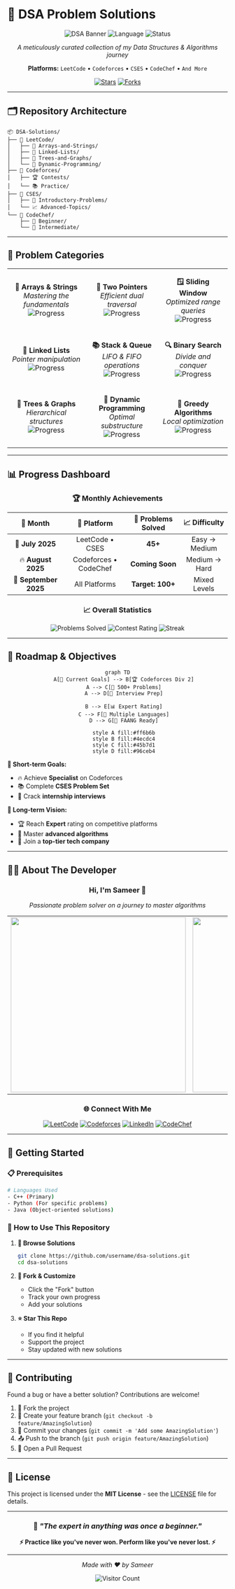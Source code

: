 # 🧠 DSA Problem Solutions

<div align="center">
  
![DSA Banner](https://img.shields.io/badge/DSA-Problem%20Solutions-brightgreen?style=for-the-badge&logo=leetcode&logoColor=white)
![Language](https://img.shields.io/badge/Language-Multiple-blue?style=for-the-badge)
![Status](https://img.shields.io/badge/Status-Active-success?style=for-the-badge)

*A meticulously curated collection of my Data Structures & Algorithms journey*

**Platforms:** `LeetCode` • `Codeforces` • `CSES` • `CodeChef` • `And More`

[![Stars](https://img.shields.io/github/stars/username/repo?style=social)](https://github.com/username/repo/stargazers)
[![Forks](https://img.shields.io/github/forks/username/repo?style=social)](https://github.com/username/repo/network/members)

</div>

---

## 🗂️ Repository Architecture

```
📦 DSA-Solutions/
├── 📁 LeetCode/
│   ├── 🔢 Arrays-and-Strings/
│   ├── 🔗 Linked-Lists/
│   ├── 🌳 Trees-and-Graphs/
│   └── 💎 Dynamic-Programming/
├── 📁 Codeforces/
│   ├── 🏆 Contests/
│   └── 📚 Practice/
├── 📁 CSES/
│   ├── 🎯 Introductory-Problems/
│   └── 📈 Advanced-Topics/
└── 📁 CodeChef/
    ├── 🥉 Beginner/
    └── 🥈 Intermediate/
```

---

## 🎯 Problem Categories

<table align="center">
<tr>
<td align="center">

**🔢 Arrays & Strings**
<br>
*Mastering the fundamentals*
<br>
![Progress](https://img.shields.io/badge/Progress-85%25-brightgreen)

</td>
<td align="center">

**🎯 Two Pointers**
<br>
*Efficient dual traversal*
<br>
![Progress](https://img.shields.io/badge/Progress-78%25-green)

</td>
<td align="center">

**🪟 Sliding Window**
<br>
*Optimized range queries*
<br>
![Progress](https://img.shields.io/badge/Progress-72%25-yellowgreen)

</td>
</tr>
<tr>
<td align="center">

**🔗 Linked Lists**
<br>
*Pointer manipulation*
<br>
![Progress](https://img.shields.io/badge/Progress-90%25-brightgreen)

</td>
<td align="center">

**📚 Stack & Queue**
<br>
*LIFO & FIFO operations*
<br>
![Progress](https://img.shields.io/badge/Progress-88%25-brightgreen)

</td>
<td align="center">

**🔍 Binary Search**
<br>
*Divide and conquer*
<br>
![Progress](https://img.shields.io/badge/Progress-82%25-green)

</td>
</tr>
<tr>
<td align="center">

**🌳 Trees & Graphs**
<br>
*Hierarchical structures*
<br>
![Progress](https://img.shields.io/badge/Progress-75%25-yellowgreen)

</td>
<td align="center">

**💎 Dynamic Programming**
<br>
*Optimal substructure*
<br>
![Progress](https://img.shields.io/badge/Progress-68%25-yellow)

</td>
<td align="center">

**🎪 Greedy Algorithms**
<br>
*Local optimization*
<br>
![Progress](https://img.shields.io/badge/Progress-80%25-green)

</td>
</tr>
</table>

---

## 📊 Progress Dashboard

<div align="center">

### 🏆 Monthly Achievements

| 📅 **Month** | 🚀 **Platform** | 💯 **Problems Solved** | 📈 **Difficulty** |
|:---:|:---:|:---:|:---:|
| 🌟 **July 2025** | LeetCode • CSES | **45+** | Easy → Medium |
| 🔥 **August 2025** | Codeforces • CodeChef | **Coming Soon** | Medium → Hard |
| 🎯 **September 2025** | All Platforms | **Target: 100+** | Mixed Levels |

### 📈 Overall Statistics

![Problems Solved](https://img.shields.io/badge/Total%20Problems-150+-ff6b6b?style=for-the-badge)
![Contest Rating](https://img.shields.io/badge/CF%20Rating-Newbie-lightgrey?style=for-the-badge)
![Streak](https://img.shields.io/badge/Current%20Streak-12%20days-orange?style=for-the-badge)

</div>

---

## 🎯 Roadmap & Objectives

<div align="center">

```mermaid
graph TD
    A[🎯 Current Goals] --> B[🏆 Codeforces Div 2]
    A --> C[💯 500+ Problems]
    A --> D[🏢 Interview Prep]
    
    B --> E[📊 Expert Rating]
    C --> F[🎨 Multiple Languages]
    D --> G[🚀 FAANG Ready]
    
    style A fill:#ff6b6b
    style B fill:#4ecdc4
    style C fill:#45b7d1
    style D fill:#96ceb4
```

</div>

**🎯 Short-term Goals:**
- 🔥 Achieve **Specialist** on Codeforces
- 📚 Complete **CSES Problem Set**
- 💼 Crack **internship interviews**

**🚀 Long-term Vision:**
- 🏆 Reach **Expert** rating on competitive platforms
- 📖 Master **advanced algorithms**
- 🎯 Join a **top-tier tech company**

---

## 👨‍💻 About The Developer

<div align="center">

### Hi, I'm **Sameer** 👋

*Passionate problem solver on a journey to master algorithms*

<table>
<tr>
<td align="center">
<img src="https://github-readme-stats.vercel.app/api?username=sameer&show_icons=true&theme=radical" width="400"/>
</td>
<td align="center">
<img src="https://github-readme-streak-stats.herokuapp.com/?user=sameer&theme=radical" width="400"/>
</td>
</tr>
</table>

### 🌐 Connect With Me

[![LeetCode](https://img.shields.io/badge/LeetCode-FFA116?style=for-the-badge&logo=leetcode&logoColor=white)](https://leetcode.com/sameer)
[![Codeforces](https://img.shields.io/badge/Codeforces-445f9d?style=for-the-badge&logo=Codeforces&logoColor=white)](https://codeforces.com/profile/sameer)
[![LinkedIn](https://img.shields.io/badge/LinkedIn-0077B5?style=for-the-badge&logo=linkedin&logoColor=white)](https://linkedin.com/in/sameer)
[![CodeChef](https://img.shields.io/badge/CodeChef-5B4638?style=for-the-badge&logo=codechef&logoColor=white)](https://codechef.com/users/sameer)

</div>

---

## 🚀 Getting Started

### 📋 Prerequisites

```bash
# Languages Used
- C++ (Primary)
- Python (For specific problems)
- Java (Object-oriented solutions)
```

### 🔧 How to Use This Repository

1. **📖 Browse Solutions**
   ```bash
   git clone https://github.com/username/dsa-solutions.git
   cd dsa-solutions
   ```

2. **🍴 Fork & Customize**
   - Click the "Fork" button
   - Track your own progress
   - Add your solutions

3. **⭐ Star This Repo**
   - If you find it helpful
   - Support the project
   - Stay updated with new solutions

---

## 🤝 Contributing

Found a bug or have a better solution? Contributions are welcome!

1. 🍴 Fork the project
2. 🌿 Create your feature branch (`git checkout -b feature/AmazingSolution`)
3. 💾 Commit your changes (`git commit -m 'Add some AmazingSolution'`)
4. 📤 Push to the branch (`git push origin feature/AmazingSolution`)
5. 🔄 Open a Pull Request

---

## 📜 License

This project is licensed under the **MIT License** - see the [LICENSE](LICENSE) file for details.

---

<div align="center">

### 💭 *"The expert in anything was once a beginner."*

**⚡ Practice like you've never won. Perform like you've never lost. ⚡**

---

*Made with ❤️ by Sameer*

![Visitor Count](https://visitor-badge.laobi.icu/badge?page_id=username.dsa-solutions)

</div>

